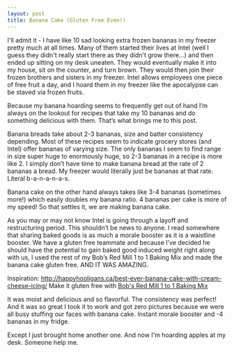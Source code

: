 ```yaml
---
layout: post
title: Banana Cake (Gluten Free Even!)
---
```


I'll admit it - I have like 10 sad looking extra frozen bananas in my freezer pretty much at all times. Many of them started their lives at Intel (well I guess they didn't really start there as they didn't grow there...) and then ended up sitting on my desk uneaten. They would eventually make it into my house, sit on the counter, and turn brown. They would then join their frozen brothers and sisters in my freezer. Intel allows employees one piece of free fruit a day, and I hoard them in my freezer like the apocalypse can be staved via frozen fruits.

Because my banana hoarding seems to frequently get out of hand I’m always on the lookout for recipes that take my 10 bananas and do something delicious with them. That’s what brings me to this post. 

Banana breads take about 2-3 bananas, size and batter consistency depending. Most of these recipes seem to indicate grocery stores (and Intel) offer bananas of varying size. The only bananas I seem to find range in size super huge to enormously huge, so 2-3 bananas in a recipe is more like 2. I simply don’t have time to make banana bread at the rate of 2 bananas a bread. My freezer would literally just be bananas at that rate. Literal b-a-n-a-n-a-s.

Banana cake on the other hand always takes like 3-4 bananas (sometimes more!) which easily doubles my banana ratio. 4 bananas per cake is more of my speed! So that settles it, we are making banana cake.

As you may or may not know Intel is going through a layoff and restructuring period. This shouldn’t be news to anyone. I read somewhere that sharing baked goods is as much a morale booster as it is a waistline booster. We have a gluten free teammate and because I’ve decided he should have the potential to gain baked good induced weight right along with us, I used the rest of my Bob’s Red Mill 1 to 1 Baking Mix and made the banana cake gluten free. AND IT WAS AMAZING.

Inspiration: <http://happyhooligans.ca/best-ever-banana-cake-with-cream-cheese-icing/>
Make it gluten free with [Bob's Red Mill 1 to 1 Baking Mix](http://www.bobsredmill.com/gluten-free-1-to-1-baking-flour.html)

It was moist and delicious and so flavorful. The consistency was perfect! And it was so great I took it to work and got zero pictures because we were all busy stuffing our faces with banana cake. Instant morale booster and -4 bananas in my fridge.

Except I just brought home another one. And now I'm hoarding apples at my desk. Someone help me. 
